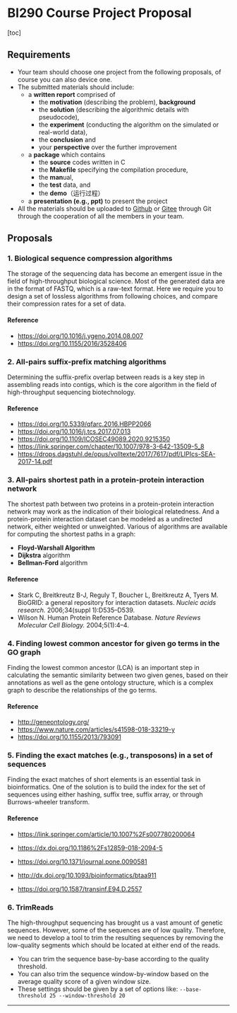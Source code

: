 # BI290 Course Project Proposal

[toc]

## Requirements

- Your team should choose one project from the following proposals, of course you can also device one.
- The submitted materials should include:
  - a **written report** comprised of
    -  the **motivation** (describing the problem), **background**
    - the **solution** (describing the algorithmic details with pseudocode),
    - the **experiment** (conducting the algorithm on the simulated or real-world data),
    - the **conclusion** and
    - your **perspective** over the further improvement
  - a **package** which contains
    - the **source** codes written in C
    - the **Makefile** specifying the compilation procedure,
    - the **man**ual,
    - the **test** data, and 
    - the **demo**（运行过程）
  - a **presentation (e.g., ppt)** to present the project
- All the materials should be uploaded to [Github](https://github.com) or [Gitee](https://gitee.com/education) through Git through the cooperation of all the members in your team.



## Proposals



### 1. Biological sequence compression algorithms

The storage of the sequencing data has become an emergent issue in the field of high-throughput biological science. Most of the generated data are in the format of FASTQ, which is a raw-text format. Here we require you to design a set of lossless algorithms from following choices, and compare their compression rates for a set of data. 

#### Reference

- https://doi.org/10.1016/j.ygeno.2014.08.007
- https://doi.org/10.1155/2016/3528406

### 2. All-pairs suffix-prefix matching algorithms

Determining the suffix-prefix overlap between reads is a key step in assembling reads into contigs, which is the core algorithm in the field of high-throughput sequencing biotechnology.

#### Reference

- https://doi.org/10.5339/qfarc.2016.HBPP2066
- https://doi.org/10.1016/j.tcs.2017.07.013
- https://doi.org/10.1109/ICOSEC49089.2020.9215350
- https://link.springer.com/chapter/10.1007/978-3-642-13509-5_8
- https://drops.dagstuhl.de/opus/volltexte/2017/7617/pdf/LIPIcs-SEA-2017-14.pdf



### 3. All-pairs shortest path in a protein-protein interaction network

The shortest path between two proteins in a protein-protein interaction network may work as the indication of their biological relatedness. And a protein-protein interaction dataset can be modeled as a undirected network, either weighted or unweighted.  Various of algorithms are available for computing the shortest paths in a graph:

- **Floyd-Warshall Algorithm**
- **Dijkstra** algorithm
- **Bellman-Ford** algorithm

#### Reference

- Stark C, Breitkreutz B-J, Reguly T, Boucher L, Breitkreutz A, Tyers M. BioGRID: a general repository for interaction datasets. *Nucleic acids research.* 2006;34(suppl 1):D535–D539.
- Wilson N. Human Protein Reference Database. *Nature Reviews Molecular Cell Biology.* 2004;5(1):4–4.



### 4. Finding lowest common ancestor for given go terms in the GO graph

Finding the lowest common ancestor (LCA) is an important step in calculating the semantic similarity between two given genes, based on their annotations as well as the gene ontology structure, which is a complex graph to describe the relationships of the go terms.

#### Reference

- http://geneontology.org/
- https://www.nature.com/articles/s41598-018-33219-y
- https://doi.org/10.1155/2013/793091



### 5. Finding the exact matches (e.g., transposons) in a set of sequences

Finding the exact matches of short elements is an essential task in bioinformatics. One of the solution is to build the index for the set of sequences using either hashing, suffix tree, suffix array, or through Burrows-wheeler transform.

#### Reference

- https://link.springer.com/article/10.1007%2Fs007780200064

- https://dx.doi.org/10.1186%2Fs12859-018-2094-5
- https://doi.org/10.1371/journal.pone.0090581
- http://dx.doi.org/10.1093/bioinformatics/btaa911
- https://doi.org/10.1587/transinf.E94.D.2557



### 6. TrimReads

The high-throughput sequencing has brought us a vast amount of genetic sequences. However, some of the sequences are of low quality. Therefore, we need to develop a tool to trim the resulting sequences by removing the low-quality segments which should be located at either end of the reads.

- You can trim the sequence base-by-base according to the quality threshold.
- You can also trim the sequence window-by-window based on the average quality score of a given window size.
- These settings should be given by a set of options like: `--base-threshold 25 --window-threshold 20`



---





